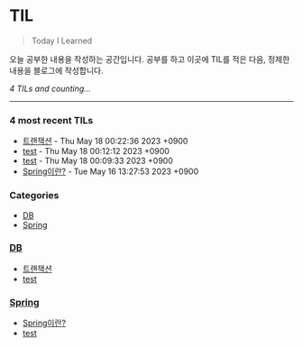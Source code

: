 # TIL
> Today I Learned

오늘 공부한 내용을 작성하는 공간입니다. 공부를 하고 이곳에 TIL를 적은 다음, 정제한 내용을 블로그에 작성합니다.


_4 TILs and counting..._

---

### 4 most recent TILs

- [트랜잭션](DB/Transaction_and_Concurrency_Control.md) - Thu May 18 00:22:36 2023 +0900
- [test](Spring/test2.md) - Thu May 18 00:12:12 2023 +0900
- [test](DB/test.md) - Thu May 18 00:09:33 2023 +0900
- [Spring이란?](Spring/test.md) - Tue May 16 13:27:53 2023 +0900

### Categories

- [DB](#DB)
- [Spring](#Spring)

### [DB](#DB)
- [트랜잭션](DB/Transaction_and_Concurrency_Control.md)
- [test](DB/test.md)

### [Spring](#Spring)
- [Spring이란?](Spring/test.md)
- [test](Spring/test2.md)

[1]: https://simonwillison.net/2020/Apr/20/self-rewriting-readme/
[2]: https://github.com/jbranchaud/til

